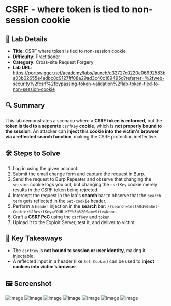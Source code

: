 # CSRF - where token is tied to non-session cookie

## 📌 Lab Details
- **Title**: CSRF where token is tied to non-session cookie
- **Difficulty**: Practitioner
- **Category**: Cross-site Request Forgery
- **Lab URL**: https://portswigger.net/academy/labs/launch/e32727c0220c06992583ba03b02655e4edbc8c9127fff08a29ad3c40c169495d?referrer=%2fweb-security%2fcsrf%2fbypassing-token-validation%2flab-token-tied-to-non-session-cookie

## 🔍 Summary
This lab demonstrates a scenario where a **CSRF token is enforced**, but the **token is tied to a seperate** `csrfKey` **cookie**, which is **not properly bound to the session**. An attacker can **inject this cookie into the victim's browser via a reflected search function**, making the CSRF protection ineffective.

## 🛠 Steps to Solve
1. Log in using the given account.
2. Submit the email change form and capture the request in Burp.
3. Send the request to Burp Repeater and observe that changing the `session` cookie logs you out, but changing the `csrfKey`     cookie merely results in the CSRF token being rejected.
4. Intercept the request in the lab's **search** bar to observe that the `search term` gets reflected in the `Set-cookie`        header.
5. Perform a `header` injection in the **search** bar: `/?search=test%0d%0aSet-Cookie:%20csrfKey=YOUR-KEY%3b%20SameSite=None`.
6. Craft a **CSRF PoC** using the `csrfKey` and `token`.
7. Upload it to the Exploit Server, test it, and deliver to victim.

## 📖 Key Takeaways
- The `csrfKey` is **not bound to session or user identity**, making it injectable.
- A reflected input in a header (like `Set-Cookie`) can be used to **inject cookies into victim’s browser**.

## 🖼️ Screenshot 
![image](https://github.com/user-attachments/assets/a8d232bb-9a69-46e5-82f8-6873a28597e0)
![image](https://github.com/user-attachments/assets/1f9ed97f-b6b2-4424-b26b-9e37af004b87)
![image](https://github.com/user-attachments/assets/652723e4-0c99-4af6-8222-937e1dc5f02e)
![image](https://github.com/user-attachments/assets/cdc4f459-f1bd-4a17-9fdc-1cefa4555978)
![image](https://github.com/user-attachments/assets/d757b820-6748-4f57-acde-3694f725a00d)
![image](https://github.com/user-attachments/assets/e8ea05e5-09aa-4bad-afb9-df8b9aba5fa0)
![image](https://github.com/user-attachments/assets/5c0043bd-5118-4881-9458-f3cc17bee445)
